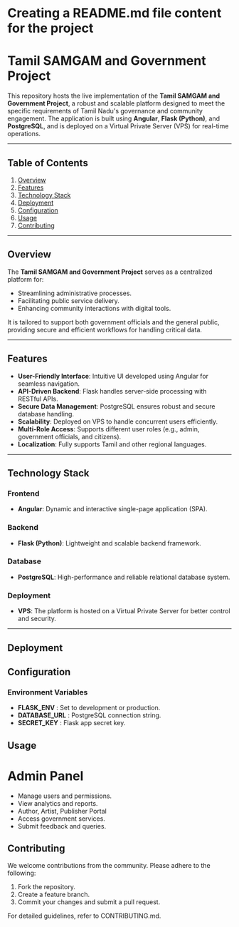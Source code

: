 # Creating a README.md file content for the project

# Tamil SAMGAM and Government Project

This repository hosts the live implementation of the **Tamil SAMGAM and Government Project**, a robust and scalable platform designed to meet the specific requirements of Tamil Nadu's governance and community engagement. The application is built using **Angular**, **Flask (Python)**, and **PostgreSQL**, and is deployed on a Virtual Private Server (VPS) for real-time operations.

---

## Table of Contents
1. [Overview](#overview)
2. [Features](#features)
3. [Technology Stack](#technology-stack)
4. [Deployment](#deployment)
5. [Configuration](#configuration)
6. [Usage](#usage)
7. [Contributing](#contributing)

---

## Overview

The **Tamil SAMGAM and Government Project** serves as a centralized platform for:
- Streamlining administrative processes.
- Facilitating public service delivery.
- Enhancing community interactions with digital tools.

It is tailored to support both government officials and the general public, providing secure and efficient workflows for handling critical data.

---

## Features

- **User-Friendly Interface**: Intuitive UI developed using Angular for seamless navigation.
- **API-Driven Backend**: Flask handles server-side processing with RESTful APIs.
- **Secure Data Management**: PostgreSQL ensures robust and secure database handling.
- **Scalability**: Deployed on VPS to handle concurrent users efficiently.
- **Multi-Role Access**: Supports different user roles (e.g., admin, government officials, and citizens).
- **Localization**: Fully supports Tamil and other regional languages.

---

## Technology Stack

### Frontend
- **Angular**: Dynamic and interactive single-page application (SPA).

### Backend
- **Flask (Python)**: Lightweight and scalable backend framework.

### Database
- **PostgreSQL**: High-performance and reliable relational database system.

### Deployment
- **VPS**: The platform is hosted on a Virtual Private Server for better control and security.

---

## Deployment

## Configuration
### Environment Variables
- **FLASK_ENV** : Set to development or production.
- **DATABASE_URL** : PostgreSQL connection string.
- **SECRET_KEY** : Flask app secret key.
## Usage
# Admin Panel
- Manage users and permissions.
- View analytics and reports.
- Author, Artist, Publisher Portal
- Access government services.
- Submit feedback and queries.
## Contributing
We welcome contributions from the community. Please adhere to the following:

1. Fork the repository.
2. Create a feature branch.
3. Commit your changes and submit a pull request.
   
For detailed guidelines, refer to CONTRIBUTING.md.

